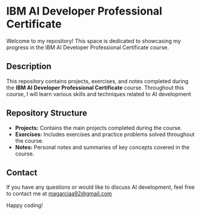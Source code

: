 # IBM AI Developer Professional Certificate

Welcome to my repository! This space is dedicated to showcasing my progress in the IBM AI Developer Professional Certificate course.

## Description

This repository contains projects, exercises, and notes completed during the **IBM AI Developer Professional Certificate** course. Throughout this course, I will learn various skills and techniques related to AI development

## Repository Structure

- **Projects:** Contains the main projects completed during the course.
- **Exercises:** Includes exercises and practice problems solved throughout the course.
- **Notes:** Personal notes and summaries of key concepts covered in the course.

## Contact

If you have any questions or would like to discuss AI development, feel free to contact me at magarciaa92@gmail.com

Happy coding!

